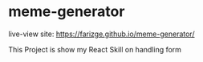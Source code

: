 # meme-generator

live-view site: https://farizge.github.io/meme-generator/

This Project is show my React Skill on handling form
